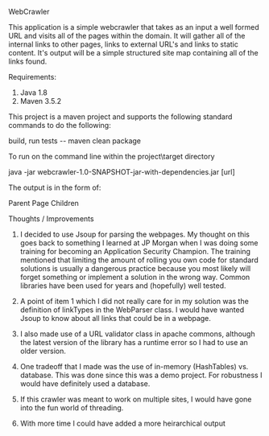 WebCrawler

This application is a simple webcrawler that takes as an input a well formed URL and visits all of the pages within
the domain.  It will gather all of the internal links to other pages, links to external URL's and links to static
content.  It's output will be a simple structured site map containing all of the links found.


Requirements:
1) Java 1.8
2) Maven 3.5.2

This project is a maven project and supports the following standard commands to do the following:

build, run tests -- maven clean package

To run on the command line
within the project\target directory

java -jar webcrawler-1.0-SNAPSHOT-jar-with-dependencies.jar [url]

The output is in the form of:

Parent Page
    Children

Thoughts / Improvements

1) I decided to use Jsoup for parsing the webpages.  My thought on this goes back to something I learned at JP Morgan
when I was doing some training for becoming an Application Security Champion.  The training mentioned that limiting
the amount of rolling you own code for standard solutions is usually a dangerous practice because you most likely will
forget something or implement a solution in the wrong way.  Common libraries have been used for years and (hopefully)
well tested.

2) A point of item 1 which I did not really care for in my solution was the definition of linkTypes in the WebParser
class.  I would have wanted Jsoup to know about all links that could be in a webpage.

3) I also made use of a URL validator class in apache commons, although the latest version of the library has a runtime
error so I had to use an older version.

4) One tradeoff that I made was the use of in-memory (HashTables) vs. database.  This was done since this was a
demo project.  For robustness I would have definitely used a database.

5) If this crawler was meant to work on multiple sites, I would have gone into the fun world of threading.

6) With more time I could have added a more heirarchical output